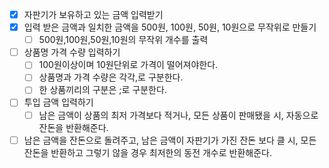 - [x] 자판기가 보유하고 있는 금액 입력받기
- [x] 입력 받은 금액과 일치한 금액을 500원, 100원, 50원, 10원으로 
 무작위로 만들기
  - [ ] 500원,100원,50원,10원의 무작위 개수를 출력
- [ ] 상품명 가격 수량 입력하기
  - [ ] 100원이상이며 10원단위로 가격이 떨어져야한다.
  - [ ] 상품명과 가격 수량은 각각,로 구분한다.
  - [ ] 한 상품끼리의 구분은 ;로 구분한다.
- [ ] 투입 금액 입력하기
    - [ ] 남은 금액이 상품의 최저 가격보다 적거나, 모든 상품이
    판매됐을 시, 자동으로 잔돈을 반환해준다.
- [ ] 남은 금액을 잔돈으로 돌려주고, 남은 금액이 자판기가 가진 잔돈
    보다 클 시, 모든 잔돈을 반환하고 그렇기 않을 경우
    최저한의 동전 개수로 반환해준다.